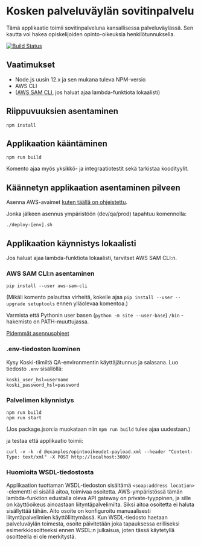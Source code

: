 # Kosken palveluväylän sovitinpalvelu

Tämä applikaatio toimii sovitinpalveluna kansallisessa palveluväylässä.
Sen kautta voi hakea opiskelijoiden opinto-oikeuksia henkilötunnuksella.

[![Build Status](https://travis-ci.com/Opetushallitus/koski-mydata.svg?branch=master)](https://travis-ci.com/Opetushallitus/koski-mydata)

## Vaatimukset

- Node.js uusin 12.x ja sen mukana tuleva NPM-versio
- AWS CLI
- ([AWS SAM CLI](https://github.com/awslabs/aws-sam-cli), jos haluat ajaa lambda-funktiota lokaalisti)

## Riippuvuuksien asentaminen

```
npm install
```

## Applikaation kääntäminen

```
npm run build
```

Komento ajaa myös yksikkö- ja integraatiotestit sekä tarkistaa koodityylit.

## Käännetyn applikaation asentaminen pilveen

Asenna AWS-avaimet [kuten täällä on ohjeistettu](https://github.com/Opetushallitus/koski-aws-infra#2-api-avaimien-ja-tilien-asennus).

Jonka jälkeen asennus ympäristöön (dev/qa/prod) tapahtuu komennolla:

```shell
./deploy-[env].sh
```

## Applikaation käynnistys lokaalisti

Jos haluat ajaa lambda-funktiota lokaalisti, tarvitset AWS SAM CLI:n.

### AWS SAM CLI:n asentaminen

```
pip install --user aws-sam-cli
```

(Mikäli komento palauttaa virheitä,  kokeile ajaa `pip install --user --upgrade setuptools` ennen ylläolevaa komentoa.)

Varmista että Pythonin user basen (`python -m site --user-base`) `/bin` -hakemisto on PATH-muuttujassa.

[Pidemmät asennusohjeet](https://github.com/awslabs/aws-sam-cli/blob/develop/docs/installation.rst)

### .env-tiedoston luominen

Kysy Koski-tiimiltä QA-environmentin käyttäjätunnus ja salasana.
Luo tiedosto ```.env``` sisällöllä:
```
koski_user_hsl=username
koski_password_hsl=password
```

### Palvelimen käynnistys

```
npm run build
npm run start
```

(Jos package.json:ia muokataan niin `npm run build` tulee ajaa uudestaan.)

ja testaa että applikaatio toimii:
```
curl -v -k -d @examples/opintooikeudet-payload.xml --header "Content-Type: text/xml" -X POST http://localhost:3000/
```

### Huomioita WSDL-tiedostosta

Applikaation tuottaman WSDL-tiedoston sisältämä `<soap:address location>` -elementti ei sisällä aitoa, toimivaa
osoitetta. AWS-ympäristössä tämän lambda-funktion edustalla oleva API gateway on private-tyyppinen, ja sille on
käyttöoikeus ainoastaan liityntäpalvelimilta. Siksi aitoa osoitetta ei haluta sisällyttää tähän. Aito osoite on
konfiguroitu manuaalisesti liityntäpalvelimien käyttöliittymässä. Kun WSDL-tiedosto haetaan palveluväylän toimesta,
osoite päivitetään joka tapauksessa erilliseksi esimerkkiosoitteeksi ennen WSDL:n julkaisua, joten tässä käytetyllä
osoitteella ei ole merkitystä.
